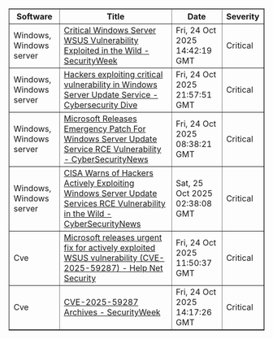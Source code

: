 <table border="1" style="width:100%; border-collapse: collapse;">
<thead>
<tr>
<th>Software</th>
<th>Title</th>
<th>Date</th>
<th>Severity</th>
</tr>
</thead>
<tbody><tr>
<td>Windows, Windows server</td>
<td><a href="https://news.google.com/rss/articles/CBMimgFBVV95cUxOVU0xUjR6bWoySkJEcG9oakhKd0hhdTRkYXcxSldYQ19tNGZDT3hPUXNEVE90LUpvaGUxV2t2RDJQODE0MmJuUVl2czdpX1h3WFNBYlhVcDMtSzNhdXpWd3pQQWtkeXBqeUZFQ2xzYlkwbkp5QVp1LW1IdVRFTkJDSnNBV0RPZnRtbjhLLTRZY1FmUVpZbmdQSE9B0gGfAUFVX3lxTE9pd3hpanBQejlXSVlHQ1F6YUVEQzFOSzkyQzRCSllhNXpvTnZReWdhQ1M2R1ZxZlcyVnJreTg0U3ZCc2FIWElfRXlrXzg2R3R1MFZGT1NKSVR0TEJ3TkE1eFNmaHloUFJ5ZGg2YUhwRmVQS21HX2FXNWJkaHgzZ29ZaG9fNnFUWmVXTWlYdjM3YkIzQ05QQkRCVnFmRlhCdw?oc=5">Critical Windows Server WSUS Vulnerability Exploited in the Wild - SecurityWeek</a></td>
<td>Fri, 24 Oct 2025 14:42:19 GMT</td>
<td>Critical</td>
</tr>
<tr>
<td>Windows, Windows server</td>
<td><a href="https://news.google.com/rss/articles/CBMiugFBVV95cUxPV2xTd2VEUjVXd3IxdXRudHZJZjAyN2E5d3oxa0lzaW12QUE0Q2xHWFhWQnhaNDNFVDQ3clNkNWcycms3SzVybG9IUXl0a2MxTXlYREROWjZBbkwtd1RlbG5MRkZfYnUwcFNiLXNheS1sLXlWQTRrYnlLQkM4SzNfaGNmVGlJXy01OXhaOVBiYzBJVHQzNTlJcmxTbTlucHdVd0lEUElfRXNfbm9NRDVNLTdOZTVLRkFMcEE?oc=5">Hackers exploiting critical vulnerability in Windows Server Update Service - Cybersecurity Dive</a></td>
<td>Fri, 24 Oct 2025 21:57:51 GMT</td>
<td>Critical</td>
</tr>
<tr>
<td>Windows, Windows server</td>
<td><a href="https://news.google.com/rss/articles/CBMiY0FVX3lxTE9xQ3NuU1RrcS12QnN0ZE5ic0l1bldPWE96MmxYbFk1eURQNHNDYTBWUmJZckFNcll3YVJFRW5fN0pmRllqVkctVlQ2RFBZYVY3WHgwOWg5UUhCeHdHV3E3UFhRc9IBaEFVX3lxTE9vRGRlc0ZGems4Wkl0MXdKUTVnWlVMbUM1NTBJMy1DNGhudUZWa2RsWW5fUThfMW82SFBEVGsxMUx3VDVqZlpjTl9IcHNoUVJwS04xTEJxNE4wQl9XRDhPVFJ4aFdTOHND?oc=5">Microsoft Releases Emergency Patch For Windows Server Update Service RCE Vulnerability - CyberSecurityNews</a></td>
<td>Fri, 24 Oct 2025 08:38:21 GMT</td>
<td>Critical</td>
</tr>
<tr>
<td>Windows, Windows server</td>
<td><a href="https://news.google.com/rss/articles/CBMicEFVX3lxTE5KSE1ZWXBfNTlqTXFqN2hBNHU4eVIzWnEtMUtKaW1FdEktNDVPaEhpR3ZTeEhiVlloY21yQjBjZTZNMFRPU3ZpcWd1MG5FUmM3TXRFcWxoR3dnVjhyTThsRk8wTVlsZUxEc2dVZk9lTTPSAXZBVV95cUxNakY0SnFLZ2VyR1ZVSXQwYUVUYUxXTXdySTk1RUg4Yk1EUmZmVDV6LW5BMkpuX3JNU3BuNTllelBBSkJUbkpyeFJXNnFJZmU1eHJ1RmpTcEk0alZKeEI0bTgzbTFfN09hS0lMRkRsYThLOUxUWF9R?oc=5">CISA Warns of Hackers Actively Exploiting Windows Server Update Services RCE Vulnerability in the Wild - CyberSecurityNews</a></td>
<td>Sat, 25 Oct 2025 02:38:08 GMT</td>
<td>Critical</td>
</tr>
<tr>
<td>Cve</td>
<td><a href="https://news.google.com/rss/articles/CBMikAFBVV95cUxNQUxsSmF2Vk55Ym5WM2h3M0dpX0E4RXl0TlRWM1NJYmFRZ1E3c0owdlppNm9kdTNwT3hwcTRhR0xUd0JvNUFnRHB0QkNrVVBFN3IxX2JlNTRqUTJoWTg0Q1ljZ3UzY0JVRDlHbEszcUJxMXF5WTl6ZFJhZFRVU0JReHZWSW4wN0RKNG50cy1paDY?oc=5">Microsoft releases urgent fix for actively exploited WSUS vulnerability (CVE-2025-59287) - Help Net Security</a></td>
<td>Fri, 24 Oct 2025 11:50:37 GMT</td>
<td>Critical</td>
</tr>
<tr>
<td>Cve</td>
<td><a href="https://news.google.com/rss/articles/CBMiYEFVX3lxTFByZWg4TVFwTDhWNWQ2eHZUTDVzYUtsMlVRRDMzTWlsczFUc3BiR0tWNGlNa2o0QUp6X0dFd3VteWctR1hUV0xLT1ZDOTFuOElkNGlINlJpQThXVndOVzlCdA?oc=5">CVE-2025-59287 Archives - SecurityWeek</a></td>
<td>Fri, 24 Oct 2025 14:17:26 GMT</td>
<td>Critical</td>
</tr>
</tbody>
</table>